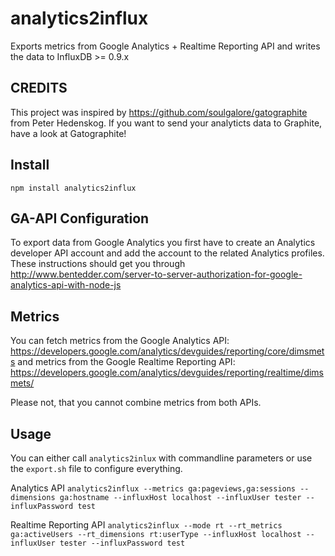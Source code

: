 # analytics2influx
Exports metrics from Google Analytics + Realtime Reporting API and writes the data to InfluxDB >= 0.9.x


## CREDITS
This project was inspired by https://github.com/soulgalore/gatographite from Peter Hedenskog. If you want to send your analyticts data to Graphite, have a look at Gatographite!


## Install

`npm install analytics2influx`

## GA-API Configuration

To export data from Google Analytics you first have to create an Analytics developer API account and add the account to the related Analytics profiles. These instructions 
should get you through  http://www.bentedder.com/server-to-server-authorization-for-google-analytics-api-with-node-js


## Metrics
You can fetch metrics from the Google Analytics API: https://developers.google.com/analytics/devguides/reporting/core/dimsmets
and metrics from the Google Realtime Reporting API: https://developers.google.com/analytics/devguides/reporting/realtime/dimsmets/

Please not, that you cannot combine metrics from both APIs. 



## Usage

You can either call `analytics2inlux` with commandline parameters or use the `export.sh` file to configure everything.

Analytics API
``
analytics2influx --metrics ga:pageviews,ga:sessions --dimensions ga:hostname --influxHost localhost --influxUser tester --influxPassword test  
``

Realtime Reporting API
``
analytics2influx --mode rt --rt_metrics ga:activeUsers --rt_dimensions rt:userType --influxHost localhost --influxUser tester --influxPassword test  
``